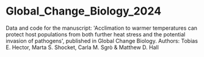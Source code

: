 # Global_Change_Biology_2024
Data and code for the manuscript: 'Acclimation to warmer temperatures can protect host populations from both further heat stress and the potential invasion of pathogens', published in Global Change Biology. Authors: Tobias E. Hector, Marta S. Shocket, Carla M. Sgrò &amp; Matthew D. Hall

